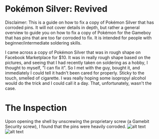 # Pokémon Silver: Revived

Disclaimer: This is a guide on how to fix a copy of Pokémon Silver that has corroded pins. It will not cover details in depth, but rather a general overview to guide you on how to fix a copy of Pokémon for the Gameboy that has pins that are too far corroded to fix. It is intended for people with beginner/intermediate soldering skills.

I came across a copy of Pokémon Silver that was in rough shape on Facebook Marketplace for $10. It was in really rough shape based on the pictures, and seeing that I had recently taken on soldering as a hobby, I thought to myself, "I can fix it". So I met with the guy, bought it, and immediately I could tell it hadn't been cared for properly. Sticky to the touch, smelled of cigarette. I was really hoping some isopropyl alcohol would do the trick and I could call it a day. That, unfortunately, wasn't the case.

# The Inspection
Upon opening the shell by unscrewing the proprietary screw (a Gamebit Security screw), I found that the pins were heavily corroded. 
![alt text](https://github.com/nillawafers11/Pokemon-Revival-Revived/blob/main/GB/IMG_3092.jpg)
![alt text](https://github.com/nillawafers11/Pokemon-Revival-Revived/blob/main/GB/IMG_3093.jpg)

